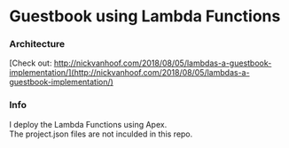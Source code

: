 # Guestbook using Lambda Functions

### Architecture 
[Check out: http://nickvanhoof.com/2018/08/05/lambdas-a-guestbook-implementation/](http://nickvanhoof.com/2018/08/05/lambdas-a-guestbook-implementation/)

### Info
I deploy the Lambda Functions using Apex.  
The project.json files are not inculded in this repo.